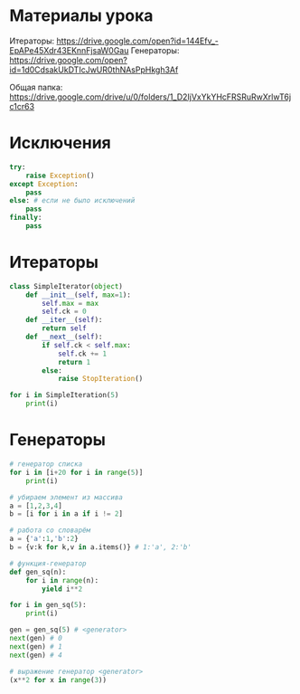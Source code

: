 # Материалы урока

Итераторы: https://drive.google.com/open?id=144Efv_-EpAPe45Xdr43EKnnFjsaW0Gau
Генераторы: https://drive.google.com/open?id=1d0CdsakUkDTIcJwUR0thNAsPpHkgh3Af

Общая папка: https://drive.google.com/drive/u/0/folders/1_D2IjVxYkYHcFRSRuRwXrlwT6jc1cr63

# Исключения
```python
try:
	raise Exception()
except Exception:
	pass
else: # если не было исключений
	pass
finally:
	pass
```

# Итераторы
```python
class SimpleIterator(object)
	def __init__(self, max=1):
		self.max = max
		self.ck = 0
	def __iter__(self):
		return self
	def __next__(self):
		if self.ck < self.max:
			self.ck += 1
			return 1
		else:
			raise StopIteration()

for i in SimpleIteration(5)
	print(i)
```

# Генераторы
```python
# генератор списка
for i in [i+20 for i in range(5)]
	print(i)

# убираем элемент из массива
a = [1,2,3,4]
b = [i for i in a if i != 2]

# работа со словарём
a = {'a':1,'b':2}
b = {v:k for k,v in a.items()} # 1:'a', 2:'b'

# функция-генератор
def gen_sq(n):
	for i in range(n):
		yield i**2

for i in gen_sq(5):
	print(i)

gen = gen_sq(5) # <generator>
next(gen) # 0
next(gen) # 1
next(gen) # 4

# выражение генератор <generator>
(x**2 for x in range(3))
```
